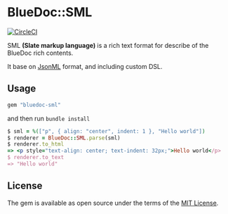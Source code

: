 # BlueDoc::SML

[![CircleCI](https://circleci.com/gh/bluedoc-org/bluedoc-sml/tree/master.svg?style=shield&circle-token=231806e2ce24e58a85190a0cd167b7d2da27c0b9)](https://circleci.com/gh/bluedoc-org/bluedoc-sml/tree/master)

SML __(Slate markup language)__ is a rich text format for describe of the BlueDoc rich contents.

It base on [JsonML](http://jsonml.org) format, and including custom DSL.

## Usage

```rb
gem "bluedoc-sml"
```

and then run `bundle install`

```rb
$ sml = %(["p", { align: "center", indent: 1 }, "Hello world"])
$ renderer = BlueDoc::SML.parse(sml)
$ renderer.to_html
=> <p style="text-align: center; text-indent: 32px;">Hello world</p>
$ renderer.to_text
=> "Hello world"
```

## License

The gem is available as open source under the terms of the [MIT License](https://opensource.org/licenses/MIT).
